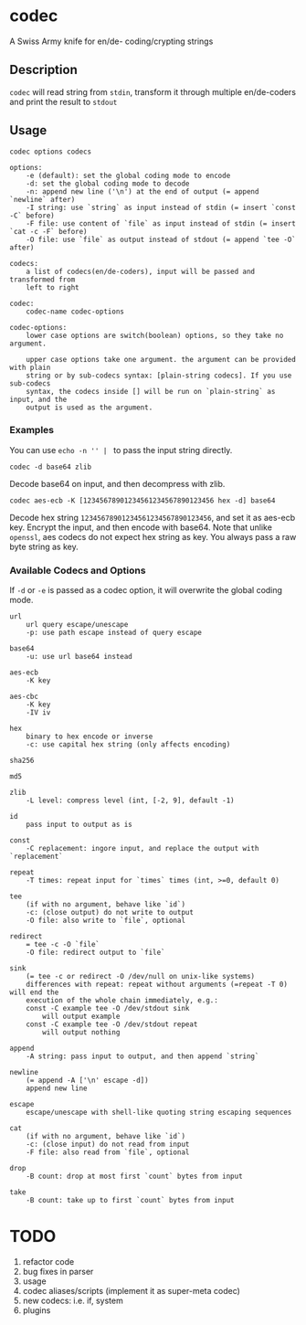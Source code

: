 # codec
A Swiss Army knife for en/de- coding/crypting strings

## Description
`codec` will read string from `stdin`, transform it through multiple en/de-coders
and print the result to `stdout`

## Usage
```
codec options codecs

options:
    -e (default): set the global coding mode to encode
    -d: set the global coding mode to decode
    -n: append new line ('\n') at the end of output (= append `newline` after)
    -I string: use `string` as input instead of stdin (= insert `const -C` before)
    -F file: use content of `file` as input instead of stdin (= insert `cat -c -F` before)
    -O file: use `file` as output instead of stdout (= append `tee -O` after)

codecs:
    a list of codecs(en/de-coders), input will be passed and transformed from
    left to right

codec:
    codec-name codec-options

codec-options:
    lower case options are switch(boolean) options, so they take no argument.

    upper case options take one argument. the argument can be provided with plain
    string or by sub-codecs syntax: [plain-string codecs]. If you use sub-codecs
    syntax, the codecs inside [] will be run on `plain-string` as input, and the
    output is used as the argument.
```

### Examples
You can use `echo -n '' | ` to pass the input string directly.
```
codec -d base64 zlib
```
Decode base64 on input, and then decompress with zlib.

```
codec aes-ecb -K [12345678901234561234567890123456 hex -d] base64
```
Decode hex string `12345678901234561234567890123456`, and set it as aes-ecb key.
Encrypt the input, and then encode with base64. Note that unlike `openssl`, aes
codecs do not expect hex string as key. You always pass a raw byte string as key.

### Available Codecs and Options
If `-d` or `-e` is passed as a codec option, it will overwrite the global coding
mode.

```
url
    url query escape/unescape
    -p: use path escape instead of query escape

base64
    -u: use url base64 instead

aes-ecb
    -K key

aes-cbc
    -K key
    -IV iv

hex
    binary to hex encode or inverse
    -c: use capital hex string (only affects encoding)

sha256

md5

zlib
    -L level: compress level (int, [-2, 9], default -1)

id
    pass input to output as is

const
    -C replacement: ingore input, and replace the output with `replacement`

repeat
    -T times: repeat input for `times` times (int, >=0, default 0)

tee
    (if with no argument, behave like `id`)
    -c: (close output) do not write to output
    -O file: also write to `file`, optional

redirect
    = tee -c -O `file`
    -O file: redirect output to `file`

sink
    (= tee -c or redirect -O /dev/null on unix-like systems)
    differences with repeat: repeat without arguments (=repeat -T 0) will end the
    execution of the whole chain immediately, e.g.:
    const -C example tee -O /dev/stdout sink
        will output example
    const -C example tee -O /dev/stdout repeat
        will output nothing

append
    -A string: pass input to output, and then append `string`

newline
    (= append -A ['\n' escape -d])
    append new line

escape
    escape/unescape with shell-like quoting string escaping sequences

cat
    (if with no argument, behave like `id`)
    -c: (close input) do not read from input
    -F file: also read from `file`, optional

drop
    -B count: drop at most first `count` bytes from input

take
    -B count: take up to first `count` bytes from input
```

# TODO
1. refactor code
2. bug fixes in parser
3. usage
4. codec aliases/scripts (implement it as super-meta codec)
5. new codecs: i.e. if, system
6. plugins